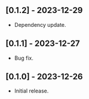 ## [0.1.2] - 2023-12-29

- Dependency update.

## [0.1.1] - 2023-12-27

- Bug fix.

## [0.1.0] - 2023-12-26

- Initial release.
